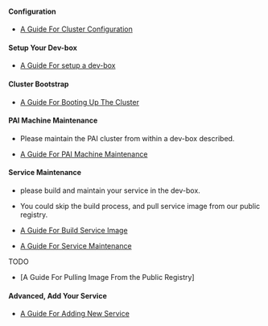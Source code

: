 <!--
  Copyright (c) Microsoft Corporation
  All rights reserved.

  MIT License

  Permission is hereby granted, free of charge, to any person obtaining a copy of this software and associated
  documentation files (the "Software"), to deal in the Software without restriction, including without limitation
  the rights to use, copy, modify, merge, publish, distribute, sublicense, and/or sell copies of the Software, and
  to permit persons to whom the Software is furnished to do so, subject to the following conditions:
  The above copyright notice and this permission notice shall be included in all copies or substantial portions of the Software.

  THE SOFTWARE IS PROVIDED *AS IS*, WITHOUT WARRANTY OF ANY KIND, EXPRESS OR IMPLIED, INCLUDING
  BUT NOT LIMITED TO THE WARRANTIES OF MERCHANTABILITY, FITNESS FOR A PARTICULAR PURPOSE AND
  NONINFRINGEMENT. IN NO EVENT SHALL THE AUTHORS OR COPYRIGHT HOLDERS BE LIABLE FOR ANY CLAIM,
  DAMAGES OR OTHER LIABILITY, WHETHER IN AN ACTION OF CONTRACT, TORT OR OTHERWISE, ARISING FROM,
  OUT OF OR IN CONNECTION WITH THE SOFTWARE OR THE USE OR OTHER DEALINGS IN THE SOFTWARE.
-->

#### Configuration

- [A Guide For Cluster Configuration](doc/how-to-write-pai-configuration.md)


#### Setup Your Dev-box

- [A Guide For setup a dev-box](doc/how-to-setup-dev-box.md)


#### Cluster Bootstrap

- [A Guide For Booting Up The Cluster](doc/cluster-bootup.md)

#### PAI Machine Maintenance

- Please maintain the PAI cluster from within a dev-box described.

- [A Guide For PAI Machine Maintenance](doc/machine-maintenance.md)

#### Service Maintenance

- please build and maintain your service in the dev-box.
- You could skip the build process, and pull service image from our public registry.


- [A Guide For Build Service Image](doc/image-build.md)

- [A Guide For Service Maintenance](doc/service-maintain.md)

TODO
- [A Guide For Pulling Image From the Public Registry]

#### Advanced, Add Your Service

- [A Guide For Adding New Service](doc/add-service.md)

